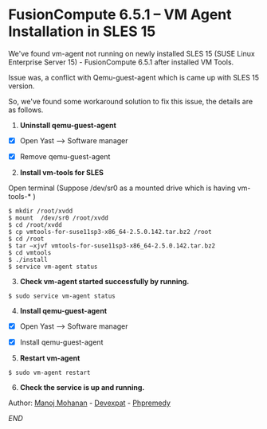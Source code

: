 # FusionCompute 6.5.1 – VM Agent Installation in SLES 15

We've found vm-agent not running on newly installed SLES 15 (SUSE Linux Enterprise Server 15) - FusionCompute 6.5.1 after installed VM Tools.

Issue was, a conflict with Qemu-guest-agent which is came up with SLES 15 version.

So, we've found some workaround solution to fix this issue, the details are as follows.


1. **Uninstall qemu-guest-agent**

	
- [x] Open Yast --> Software manager 
- [x] Remove qemu-guest-agent


2. **Install vm-tools for SLES** 

Open terminal (Suppose /dev/sr0 as a mounted drive which is having vm-tools-* )
```
$ mkdir /root/xvdd
$ mount  /dev/sr0 /root/xvdd   
$ cd /root/xvdd
$ cp vmtools-for-suse11sp3-x86_64-2.5.0.142.tar.bz2 /root
$ cd /root
$ tar –xjvf vmtools-for-suse11sp3-x86_64-2.5.0.142.tar.bz2
$ cd vmtools
$ ./install
$ service vm-agent status
```


3. **Check vm-agent started successfully by running.** 

`$ sudo service vm-agent status`


4. **Install qemu-guest-agent** 

- [x] Open Yast --> Software manager
- [x] Install qemu-guest-agent


5. **Restart vm-agent** 

`$ sudo vm-agent restart`

6. **Check the service is up and running.**


Author: [Manoj Mohanan](mailto:manojmohanan.kollam@gmail.com) - [Devexpat](https://devexpat.com) - [Phpremedy](https://phpremedy.com)


*END*
